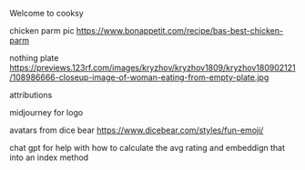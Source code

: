 Welcome to cooksy


chicken parm pic
https://www.bonappetit.com/recipe/bas-best-chicken-parm


nothing plate 
https://previews.123rf.com/images/kryzhov/kryzhov1809/kryzhov180902121/108986666-closeup-image-of-woman-eating-from-empty-plate.jpg



attributions

midjourney for logo


avatars from dice bear
https://www.dicebear.com/styles/fun-emoji/



chat gpt for help with how to calculate the avg rating and embeddign that into an index method